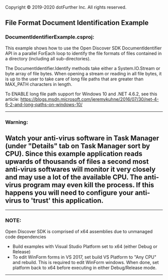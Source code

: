 Copyright © 2019-2020 dotFurther Inc. All rights reserved.

## File Format Document Identification Example

### DocumentIdentifierExample.csproj:
This example shows how to use the Open Discover SDK DocumentIdentifier API in a parallel ForEach loop to identify the file formats 
of files contained in a directory (including all sub-directories).

The DocumentIdentifier.Identify methods take either a System.IO.Stream or byte array of file bytes. When opening a stream or reading in all file bytes, it is up to the user to take care of long file paths that are greater than MAX_PATH characters in length.

To ENABLE long file path support for Windows 10 and .NET 4.6.2, see this article:
 https://blogs.msdn.microsoft.com/jeremykuhne/2016/07/30/net-4-6-2-and-long-paths-on-windows-10/

------------------------------------------------------------------------------------------------------------------------
### Warning: 
Watch your anti-virus software in Task Manager (under "Details" tab on Task Manager sort by CPU). Since this example 
application reads upwards of thousands of files a second most anti-virus softwares will monitor it very closely and 
may use a lot of the available CPU. The anti-virus program may even kill the process. If this happens you will need 
to configure your anti-virus to 'trust' this application.
------------------------------------------------------------------------------------------------------------------------
------------------------------------------------------------------------------------------------------------------------
### NOTE: 
Open Discover SDK is comprised of x64 assemblies due to unmanaged code dependencies
- Build examples with Visual Studio Platform set to x64 (either Debug or Release)
- To edit WinForm forms in VS 2017, set build VS Platform to "Any CPU" and rebuild. This is required to edit WinForm windows. 
  When done, set platform back to x64 before executing in either Debug/Release mode.
------------------------------------------------------------------------------------------------------------------------		 
